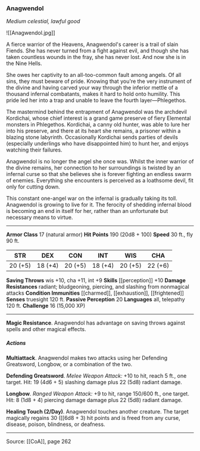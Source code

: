 ### Anagwendol
_Medium celestial, lawful good_

![[Anagwendol.jpg]]

A fierce warrior of the Heavens, Anagwendol's career is a trail of slain Fiends. She has never turned from a fight against evil, and though she has taken countless wounds in the fray, she has never lost. And now she is in the Nine Hells.

She owes her captivity to an all-too-common fault among angels. Of all sins, they must beware of pride. Knowing that you're the very instrument of the divine and having carved your way through the inferior mettle of a thousand infernal combatants, makes it hard to hold onto humility. This pride led her into a trap and unable to leave the fourth layer—Phlegethos.

The mastermind behind the entrapment of Anagwendol was the archdevil Kordichai, whose chief interest is a grand game preserve of fiery Elemental monsters in Phlegethos. Kordichai, a canny old hunter, was able to lure her into his preserve, and there at its heart she remains, a prisoner within a blazing stone labyrinth. Occasionally Kordichai sends parties of devils (especially underlings who have disappointed him) to hunt her, and enjoys watching their failures.

Anagwendol is no longer the angel she once was. Whilst the inner warrior of the divine remains, her connection to her surroundings is twisted by an infernal curse so that she believes she is forever fighting an endless swarm of enemies. Everything she encounters is perceived as a loathsome devil, fit only for cutting down.

This constant one-angel war on the infernal is gradually taking its toll. Anagwendol is growing to live for it. The ferocity of shedding infernal blood is becoming an end in itself for her, rather than an unfortunate but necessary means to virtue.



---

**Armor Class** 17 (natural armor)
**Hit Points** 190 (20d8 + 100)
**Speed** 30 ft., fly 90 ft.

| STR     | DEX     | CON     | INT     | WIS     | CHA     |
|---------|---------|---------|---------|---------|---------|
| 20 (+5) | 18 (+4) | 20 (+5) | 18 (+4) | 20 (+5) | 22 (+6) |

**Saving Throws** wis +10, cha +11, int +9
**Skills** [[perception]] +10
**Damage Resistances** radiant; bludgeoning, piercing, and slashing from nonmagical attacks
**Condition Immunities** [[charmed]], [[exhaustion]], [[frightened]]
**Senses** truesight 120 ft.
**Passive Perception** 20
**Languages** all, telepathy 120 ft.
**Challenge** 16 (15,000 XP)

---

**Magic Resistance**. Anagwendol has advantage on saving throws against spells and other magical effects.

##### Actions
**Multiattack**. Anagwendol makes two attacks using her Defending Greatsword, Longbow, or a combination of the two.

**Defending Greatsword**. _Melee Weapon Attack:_ +10 to hit, reach 5 ft., one target. Hit: 19 (4d6 + 5) slashing damage plus 22 (5d8) radiant damage.

**Longbow**. _Ranged Weapon Attack:_ +9 to hit, range 150/600 ft., one target. Hit: 8 (1d8 + 4) piercing damage damage plus 22 (5d8) radiant damage.

**Healing Touch (2/Day)**. Anagwendol touches another creature. The target magically regains 30 ([[6d8 + 3) hit points and is freed from any curse, disease, poison, blindness, or deafness.


---

Source: [[CoA]], page 262